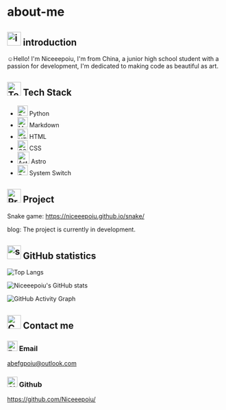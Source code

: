 # about-me

## <img src="https://cdn-icons-png.flaticon.com/512/14562/14562320.png" alt="introduction" width="32" height="32"> introduction

☺️Hello! I'm Niceeepoiu, I'm from China, a junior high school student with a passion for development, I'm dedicated to making code as beautiful as art.

## <img src="https://cdn-icons-png.flaticon.com/512/14466/14466854.png" alt="Tech Stack" width="32" height="32"> Tech Stack

- <img src="https://cdn-icons-png.flaticon.com/512/5968/5968350.png" alt="Python" width="24" height="24"> Python
- <img src="https://cdn-icons-png.flaticon.com/512/9755/9755739.png" alt="Markdown" width="24" height="24"> Markdown
- <img src="https://cdn-icons-png.flaticon.com/512/1051/1051277.png" alt="HTML" width="24" height="24"> HTML
- <img src="https://cdn-icons-png.flaticon.com/512/732/732190.png" alt="CSS" width="24" height="24"> CSS
- <img src="https://img.icons8.com/?size=256&id=kXuRhjMIeKhk&format=png" alt="Astro" width="28" height="28"> Astro
- <img src="https://cdn-icons-png.flaticon.com/512/3686/3686918.png" alt="System Switch" width="24" height="24"> System Switch

## <img src="https://cdn-icons-png.flaticon.com/512/4997/4997543.png" alt="Project" width="32" height="32"> Project

Snake game: https://niceeepoiu.github.io/snake/

blog: The project is currently in development.

## <img src="https://cdn-icons-png.flaticon.com/512/8140/8140174.png" alt="statistics" width="32" height="32"> GitHub statistics

![Top Langs](https://github-readme-stats.vercel.app/api/top-langs/?username=Niceeepoiu)

![Niceeepoiu's GitHub stats](https://github-readme-stats.vercel.app/api?username=Niceeepoiu&show_icons=true&theme=default)

![GitHub Activity Graph](https://github-readme-activity-graph.vercel.app/graph?username=Niceeepoiu&theme=minimal)

##  <img src="https://cdn-icons-png.flaticon.com/512/3177/3177440.png" alt="Contact" width="32" height="32"> Contact me

###  <img src="https://cdn-icons-png.flaticon.com/512/9068/9068877.png" alt="Email" width="24" height="24"> Email
abefgpoiu@outlook.com

### <img src="https://cdn-icons-png.flaticon.com/512/2111/2111432.png" alt="Github" width="24" height="24"> Github
https://github.com/Niceeepoiu/
